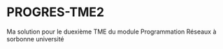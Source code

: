 # PROGRES-TME2
Ma solution pour le duexième TME du module Programmation Réseaux à sorbonne université 
